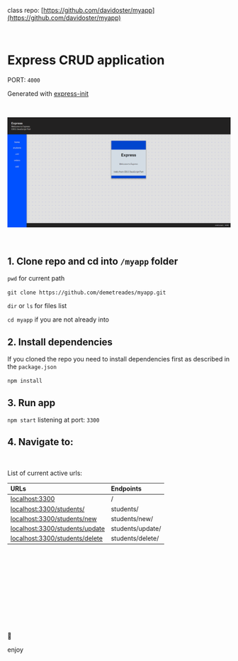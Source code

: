 class repo: [https://github.com/davidoster/myapp](https://github.com/davidoster/myapp)

<br>

# Express CRUD application

PORT: `4000`

Generated with [express-init](https://github.com/demetreades/express-init)

<br>

![sample](./public/img/sample.png)

<br>

## 1. Clone repo and cd into `/myapp` folder

`pwd` for current path

`git clone https://github.com/demetreades/myapp.git`

`dir` or `ls` for files list

`cd myapp` if you are not already into

## 2. Install dependencies

If you cloned the repo you need to install dependencies first as described in the `package.json` 

`npm install`

## 3. Run app

`npm start` listening at port: `3300`

## 4. Navigate to:

<br>

List of current active urls:

|URLs       |Endpoints                         | 
|:----------|:---------------------------------|
|[localhost:3300](http://localhost:3300) |  /  | 
|[localhost:3300/students/](http://localhost:3300/students/)             |  students/       | 
|[localhost:3300/students/new](http://localhost:3300/students/new)       |  students/new/   |  
|[localhost:3300/students/update](http://localhost:3300/students/update) | students/update/ | 
|[localhost:3300/students/delete](http://localhost:3300/students/update) | students/delete/ | 

<br>

<br>

<br>

<br>

<br>

<br>

<br>

<br>

<br>

<br>

🤿 

enjoy
